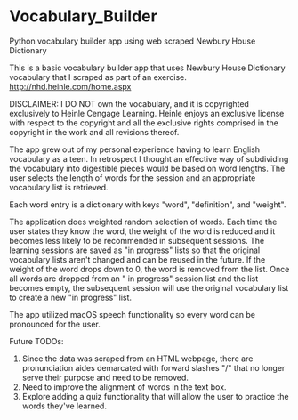 # Vocabulary_Builder
Python vocabulary builder app using web scraped Newbury House Dictionary

This is a basic vocabulary builder app that uses Newbury House Dictionary vocabulary that I scraped as part of an exercise. http://nhd.heinle.com/home.aspx

DISCLAIMER: 
I DO NOT own the vocabulary, and it is copyrighted exclusively to Heinle Cengage Learning. Heinle enjoys an exclusive license with respect to the copyright and all the exclusive rights comprised in the copyright in the work and all revisions thereof.

The app grew out of my personal experience having to learn English vocabulary as a teen. In retrospect I thought an effective way of subdividing the vocabulary into digestible pieces would be based on word lengths. The user selects the length of words for the session and an appropriate vocabulary list is retrieved. 

Each word entry is a dictionary with keys "word", "definition", and "weight". 

The application does weighted random selection of words. Each time the user states they know the word, the weight of the word is reduced and it becomes less likely to be recommended in subsequent sessions. The learning sessions are saved as "in progress" lists so that the original vocabulary lists aren't changed and can be reused in the future. If the weight of the word drops down to 0, the word is removed from the list. Once all words are dropped from an " in progress" session list and the list becomes empty, the subsequent session will use the original vocabulary list to create a new "in progress" list. 

The app utilized macOS speech functionality so every word can be pronounced for the user. 

Future TODOs:

1. Since the data was scraped from an HTML webpage, there are pronunciation aides demarcated with forward slashes "/" that no longer serve their purpose and need to be removed. 
2. Need to improve the alignment of words in the text box. 
3. Explore adding a quiz functionality that will allow the user to practice the words they've learned. 
